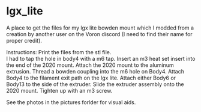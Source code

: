 # lgx_lite
A place to get the files for my lgx lite bowden mount which I modded from a creation by another user on the Voron discord (I need to find their name for proper credit).

Instructions:
Print the files from the stl file.  
I had to tap the hole in body4 with a m6 tap.
Insert an m3 heat set insert into the end of the 2020 mount.
Attach the 2020 mount to the aluminum extrusion.
Thread a bowden coupling into the m6 hole on Body4.
Attach Body4 to the filament exit path on the lgx lite.
Attach either Body6 or Body13 to the side of the extruder.
Slide the extruder assembly onto the 2020 mount.
Tighten up with an m3 screw.

See the photos in the pictures forlder for visual aids.
